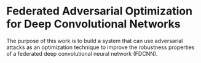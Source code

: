 # Federated Adversarial Optimization for Deep Convolutional Networks
The purpose of this work is to build a system that can use adversarial attacks as an optimization technique to improve the robustness properties of a federated deep convolutional neural network (FDCNN).

